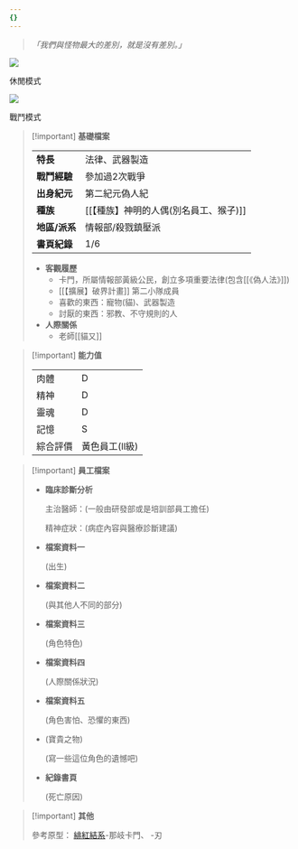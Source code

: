 ```yaml
---
{}
---
```

> _「我們與怪物最大的差別，就是沒有差別。」_

[![](https://i.pinimg.com/564x/61/99/f3/6199f36f441551c2a6535fef3f20174e.jpg)](https://i.pinimg.com/564x/61/99/f3/6199f36f441551c2a6535fef3f20174e.jpg)

休閒模式

[![](https://i.pinimg.com/564x/eb/23/6f/eb236f9f1413ccbfe2ecc0373eaaf472.jpg)](https://i.pinimg.com/564x/eb/23/6f/eb236f9f1413ccbfe2ecc0373eaaf472.jpg)

戰鬥模式

> [!important] **基礎檔案**
> 
> |   |   |
> |---|---|
> |**特長**|法律、武器製造|
> |**戰鬥經驗**|參加過2次戰爭|
> |**出身紀元**|第二紀元偽人紀|
> |**種族**|[[【種族】神明的人偶(別名員工、猴子)]]|
> |**地區/派系**|情報部/殺戮鎮壓派|
> |**書頁紀錄**|1/6|
> 
> - **客觀履歷**
>     - 卡門，所屬情報部黃級公民，創立多項重要法律(包含[[《偽人法》]])
>     - [[【擴展】破界計畫]] 第二小隊成員
>     - 喜歡的東西：寵物(貓)、武器製造
>     - 討厭的東西：邪教、不守規則的人
> - **人際關係**
>     - 老師[[貓又]]

> [!important] **能力值**
> 
> |   |   |
> |---|---|
> |肉體|D|
> |精神|D|
> |靈魂|D|
> |記憶|S|
> |綜合評價|黃色員工(ll級)|

> [!important] **員工檔案**
> 
> - **臨床診斷分析**
>     
>     主治醫師：(一般由研發部或是培訓部員工擔任)
>     
>     精神症狀：(病症內容與醫療診斷建議)
>     
> - **檔案資料一**
>     
>     (出生)
>     
> - **檔案資料二**
>     
>     (與其他人不同的部分)
>     
> - **檔案資料三**
>     
>     (角色特色)
>     
> - **檔案資料四**
>     
>     (人際關係狀況)
>     
> - **檔案資料五**
>     
>     (角色害怕、恐懼的東西)
>     
> - (寶貴之物)
>     
>     (寫一些這位角色的遺憾吧)
>     
> - **紀錄書頁**
>     
>     (死亡原因)
>     

> [!important] **其他**
> 
> 參考原型： [緋紅結系](https://zh.moegirl.org.cn/%E7%BB%AF%E7%BA%A2%E7%BB%93%E7%B3%BB)-那岐卡門、 -刃